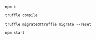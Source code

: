 

```npm i```

```truffle compile```

```truffle migrate```or```truffle migrate --reset``` 

```npm start```

